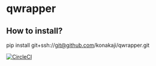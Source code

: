 # qwrapper
## How to install?
pip install git+ssh://git@github.com/konakaji/qwrapper.git

[![CircleCI](https://dl.circleci.com/status-badge/img/circleci/9A7TZz3MQpQichwva6vcd2/ADCKMmY5R2cfCjRaLvfAZf/tree/master.svg?style=svg)](https://dl.circleci.com/status-badge/redirect/circleci/9A7TZz3MQpQichwva6vcd2/ADCKMmY5R2cfCjRaLvfAZf/tree/master)
